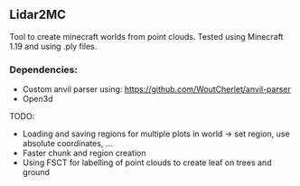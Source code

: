 ## Lidar2MC

Tool to create minecraft worlds from point clouds.
Tested using Minecraft 1.19 and using .ply files.


### Dependencies:
- Custom anvil parser using: https://github.com/WoutCherlet/anvil-parser
- Open3d

TODO:
- Loading and saving regions for multiple plots in world -> set region, use absolute coordinates, ...
- Faster chunk and region creation
- Using FSCT for labelling of point clouds to create leaf on trees and ground